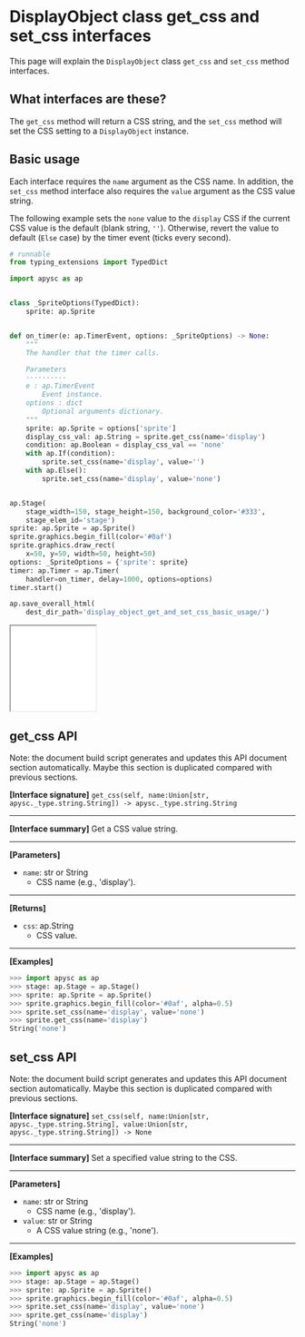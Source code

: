 # DisplayObject class get_css and set_css interfaces

This page will explain the `DisplayObject` class `get_css` and `set_css` method interfaces.

## What interfaces are these?

The `get_css` method will return a CSS string, and the `set_css` method will set the CSS setting to a `DisplayObject` instance.

## Basic usage

Each interface requires the `name` argument as the CSS name. In addition, the `set_css` method interface also requires the `value` argument as the CSS value string.

The following example sets the `none` value to the `display` CSS if the current CSS value is the default (blank string, `''`). Otherwise, revert the value to default (`Else` case) by the timer event (ticks every second).

```py
# runnable
from typing_extensions import TypedDict

import apysc as ap


class _SpriteOptions(TypedDict):
    sprite: ap.Sprite


def on_timer(e: ap.TimerEvent, options: _SpriteOptions) -> None:
    """
    The handler that the timer calls.

    Parameters
    ----------
    e : ap.TimerEvent
        Event instance.
    options : dict
        Optional arguments dictionary.
    """
    sprite: ap.Sprite = options['sprite']
    display_css_val: ap.String = sprite.get_css(name='display')
    condition: ap.Boolean = display_css_val == 'none'
    with ap.If(condition):
        sprite.set_css(name='display', value='')
    with ap.Else():
        sprite.set_css(name='display', value='none')


ap.Stage(
    stage_width=150, stage_height=150, background_color='#333',
    stage_elem_id='stage')
sprite: ap.Sprite = ap.Sprite()
sprite.graphics.begin_fill(color='#0af')
sprite.graphics.draw_rect(
    x=50, y=50, width=50, height=50)
options: _SpriteOptions = {'sprite': sprite}
timer: ap.Timer = ap.Timer(
    handler=on_timer, delay=1000, options=options)
timer.start()

ap.save_overall_html(
    dest_dir_path='display_object_get_and_set_css_basic_usage/')
```

<iframe src="static/display_object_get_and_set_css_basic_usage/index.html" width="150" height="150"></iframe>


## get_css API

<!-- Docstring: apysc._display.css_interface.CssInterface.get_css -->

<span class="inconspicuous-txt">Note: the document build script generates and updates this API document section automatically. Maybe this section is duplicated compared with previous sections.</span>

**[Interface signature]** `get_css(self, name:Union[str, apysc._type.string.String]) -> apysc._type.string.String`<hr>

**[Interface summary]** Get a CSS value string.<hr>

**[Parameters]**

- `name`: str or String
  - CSS name (e.g., 'display').

<hr>

**[Returns]**

- `css`: ap.String
  - CSS value.

<hr>

**[Examples]**

```py
>>> import apysc as ap
>>> stage: ap.Stage = ap.Stage()
>>> sprite: ap.Sprite = ap.Sprite()
>>> sprite.graphics.begin_fill(color='#0af', alpha=0.5)
>>> sprite.set_css(name='display', value='none')
>>> sprite.get_css(name='display')
String('none')
```

## set_css API

<!-- Docstring: apysc._display.css_interface.CssInterface.set_css -->

<span class="inconspicuous-txt">Note: the document build script generates and updates this API document section automatically. Maybe this section is duplicated compared with previous sections.</span>

**[Interface signature]** `set_css(self, name:Union[str, apysc._type.string.String], value:Union[str, apysc._type.string.String]) -> None`<hr>

**[Interface summary]** Set a specified value string to the CSS.<hr>

**[Parameters]**

- `name`: str or String
  - CSS name (e.g., 'display').
- `value`: str or String
  - A CSS value string (e.g., 'none').

<hr>

**[Examples]**

```py
>>> import apysc as ap
>>> stage: ap.Stage = ap.Stage()
>>> sprite: ap.Sprite = ap.Sprite()
>>> sprite.graphics.begin_fill(color='#0af', alpha=0.5)
>>> sprite.set_css(name='display', value='none')
>>> sprite.get_css(name='display')
String('none')
```